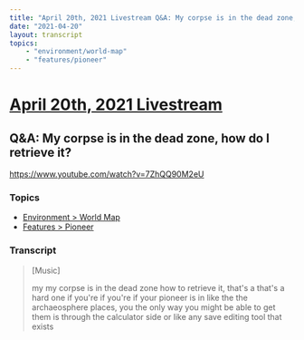```yaml
---
title: "April 20th, 2021 Livestream Q&A: My corpse is in the dead zone, how do I retrieve it?"
date: "2021-04-20"
layout: transcript
topics:
    - "environment/world-map"
    - "features/pioneer"
---
```

# [April 20th, 2021 Livestream](../2021-04-20.md)
## Q&A: My corpse is in the dead zone, how do I retrieve it?
https://www.youtube.com/watch?v=7ZhQQ90M2eU

### Topics
* [Environment > World Map](../topics/environment/world-map.md)
* [Features > Pioneer](../topics/features/pioneer.md)

### Transcript

>
> [Music]
>
> my my corpse is in the dead zone how to retrieve it, that's a that's a hard one if you're if you're if your pioneer is in like the the archaeosphere places, you the only way you might be able to get them is through the calculator side or like any save editing tool that exists
